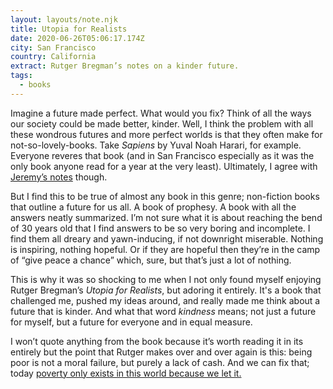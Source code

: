 ```yaml
---
layout: layouts/note.njk
title: Utopia for Realists
date: 2020-06-26T05:06:17.174Z
city: San Francisco
country: California
extract: Rutger Bregman’s notes on a kinder future.
tags:
  - books
---
```


Imagine a future made perfect. What would you fix? Think of all the ways our society could be made better, kinder. Well, I think the problem with all these wondrous futures and more perfect worlds is that they often make for not-so-lovely-books. Take _Sapiens_ by Yuval Noah Harari, for example. Everyone reveres that book (and in San Francisco especially as it was the only book anyone read for a year at the very least). Ultimately, I agree with [Jeremy’s notes](https://adactio.com/journal/14304) though.

But I find this to be true of almost any book in this genre; non-fiction books that outline a future for us all. A book of prophesy. A book with all the answers neatly summarized. I’m not sure what it is about reaching the bend of 30 years old that I find answers to be so very boring and incomplete. I find them all dreary and yawn-inducing, if not downright miserable. Nothing is inspiring, nothing hopeful. Or if they are hopeful then they’re in the camp of “give peace a chance” which, sure, but that’s just a lot of nothing.

This is why it was so shocking to me when I not only found myself enjoying Rutger Bregman’s _Utopia for Realists_, but adoring it entirely. It's a book that challenged me, pushed my ideas around, and really made me think about a future that is kinder. And what that word _kindness_ means; not just a future for myself, but a future for everyone and in equal measure.

I won’t quote anything from the book because it’s worth reading it in its entirely but the point that Rutger makes over and over again is this: being poor is not a moral failure, but purely a lack of cash. And we can fix that; today [poverty only exists in this world because we let it.](https://www.youtube.com/watch?v=ydKcaIE6O1k)
